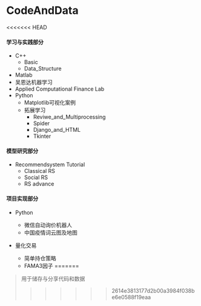 # CodeAndData

<<<<<<< HEAD
#### 学习与实践部分

- C++
  - Basic
  - Data_Structure
- Matlab
- 吴恩达机器学习
- Applied Computational Finance Lab
- Python
  - Matplotlib可视化案例
  - 拓展学习
    - Reviwe_and_Multiprocessing
    - Spider
    - Django_and_HTML
    - Tkinter

#### 模型研究部分

- Recommendsystem Tutorial
  - Classical RS
  - Social RS
  - RS advance

#### 项目实现部分

- Python
  - 微信自动询价机器人
  - 中国疫情词云图及地图

- 量化交易
  - 简单持仓策略
  - FAMA3因子
=======
> 用于储存与分享代码和数据
>>>>>>> 2614e3813177d2b00a3984f038be6e0588f19eaa
